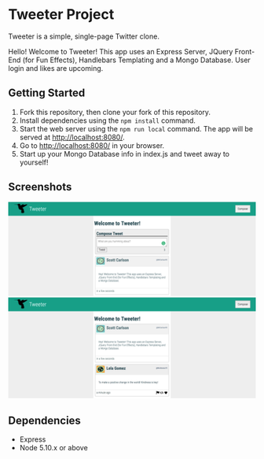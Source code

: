 # Tweeter Project

Tweeter is a simple, single-page Twitter clone.

Hello! Welcome to Tweeter! This app uses an Express Server, JQuery Front-End (for Fun Effects), Handlebars Templating and a Mongo Database. User login and likes are upcoming. 

## Getting Started

1. Fork this repository, then clone your fork of this repository.
2. Install dependencies using the `npm install` command.
3. Start the web server using the `npm run local` command. The app will be served at <http://localhost:8080/>.
4. Go to <http://localhost:8080/> in your browser.
5. Start up your Mongo Database info in index.js and tweet away to yourself! 

## Screenshots

!["Home: Compose Button On"](https://github.com/zzidante/tweeter/blob/master/Screenshots/Compose-button-toggle-on.png?raw=true)
!["Home: Compose Button Off"](https://github.com/zzidante/tweeter/blob/master/Screenshots/Compose-button-toggle-off.png?raw=true) 

## Dependencies

- Express
- Node 5.10.x or above

